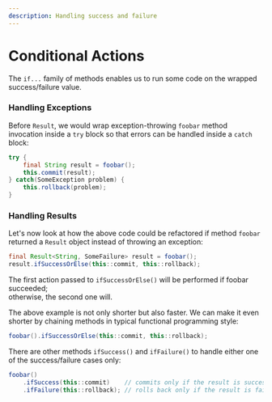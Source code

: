 ```yaml
---
description: Handling success and failure
---
```


# Conditional Actions

The `if...` family of methods enables us to run some code on the wrapped success/failure value.

### Handling Exceptions

Before `Result`, we would wrap exception-throwing `foobar` method invocation inside a `try` block so that errors can be handled inside a `catch` block:

```java
try {
    final String result = foobar();
    this.commit(result);
} catch(SomeException problem) {
    this.rollback(problem);
}
```

### Handling Results

Let's now look at how the above code could be refactored if method `foobar` returned a `Result` object instead of throwing an exception:

```java
final Result<String, SomeFailure> result = foobar();
result.ifSuccessOrElse(this::commit, this::rollback);
```

The first action passed to `ifSuccessOrElse()` will be performed if foobar succeeded;\
otherwise, the second one will.

The above example is not only shorter but also faster. We can make it even shorter by chaining methods in typical functional programming style:

```java
foobar().ifSuccessOrElse(this::commit, this::rollback);
```

There are other methods `ifSuccess()` and `ifFailure()` to handle either one of the success/failure cases only:

```java
foobar()
    .ifSuccess(this::commit)    // commits only if the result is success
    .ifFailure(this::rollback); // rolls back only if the result is failure
```

### &#x20;<a href="#unwrapping-values" id="unwrapping-values"></a>
